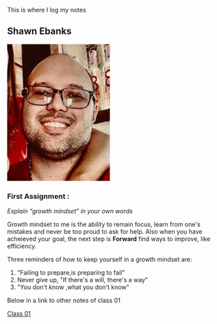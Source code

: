 
This is where I log my notes


## Shawn Ebanks
![alt text](image.jpg)

### First Assignment :
 _Explain “growth mindset” in your own words_

Growth mindset to me is the ability to remain focus, learn from one's mistakes and never be too proud to ask for help. 
Also when you have acheieved your goal, the next step is **Forward** find ways to improve, like efficiency.

Three reminders of how to keep yourself in a growth mindset are:
1. "Failing to prepare,is preparing to fail" 
1. Never give up, "If there's a will, there's a way" 
1. "You don't know ,what you don't know"

Below in a link to other notes of class 01

[Class 01](https://shawn-ebanks.github.io/reading-notes/./first-class)

